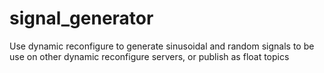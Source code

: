 # signal_generator
Use dynamic reconfigure to generate sinusoidal and random signals to be use on other dynamic reconfigure servers, or publish as float topics
